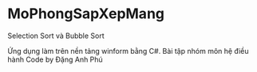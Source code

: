 # MoPhongSapXepMang
Selection Sort và Bubble Sort

Ứng dụng làm trên nền tảng winform bằng C#. Bài tập nhóm môn hệ điều hành
Code by Đặng Anh Phú
